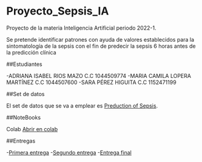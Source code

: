 # Proyecto_Sepsis_IA

Proyecto de la materia Inteligencia Artificial periodo 2022-1.

Se pretende identificar patrones con ayuda de valores establecidos para la sintomatología de la sepsis con el fin de predecir la sepsis 6 horas antes de la predicción clínica

##Estudiantes 

-ADRIANA ISABEL RIOS MAZO C.C 1044509774
-MARIA CAMILA LOPERA MARTÍNEZ C.C 1044507600
-SARA PÉREZ HIGUITA  C.C 1152471199

##Set de datos 

El set de datos que se va a emplear es [Preduction of Sepsis](https://www.kaggle.com/datasets/salikhussaini49/prediction-of-sepsis). 

##NoteBooks

Colab [Abrir en colab](https://colab.research.google.com/drive/1gzx6JX5oagV_ZqHH7bof3GoTPxYAnIGS?hl=es#scrollTo=tK-seimrB3ta)

##Entregas 

-[Primera entrega]()
-[Segundo entrega]()
-[Entrega final]()


